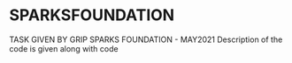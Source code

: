 # SPARKSFOUNDATION
TASK GIVEN BY GRIP SPARKS FOUNDATION - MAY2021
Description of the code is given along with code
